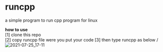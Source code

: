 # runcpp
a simple program to run cpp program for linux 


**how to use**\
[1] clone this repo \
[2] copy runcpp file were you put your code 
[3] then type runcpp as below
/
![2021-07-25_17-11](https://user-images.githubusercontent.com/66879926/126904112-03a99ecf-9d94-4f0e-a4e8-634638cb443b.png)

